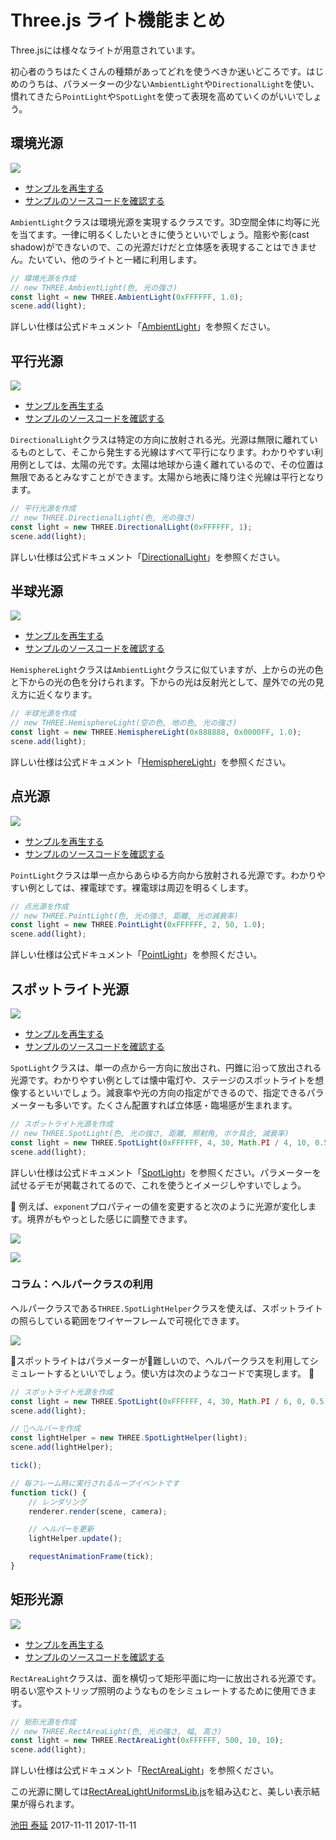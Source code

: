 # Three.js ライト機能まとめ

Three.jsには様々なライトが用意されています。

初心者のうちはたくさんの種類があってどれを使うべきか迷いどころです。はじめのうちは、パラメーターの少ない`AmbientLight`や`DirectionalLight`を使い、慣れてきたら`PointLight`や`SpotLight`を使って表現を高めていくのがいいでしょう。



## 環境光源


![](../imgs/light_ambient.png)

- [サンプルを再生する](https://ics-creative.github.io/tutorial-three/samples/light_ambient.html)
- [サンプルのソースコードを確認する](../samples/light_ambient.html)


`AmbientLight`クラスは環境光源を実現するクラスです。3D空間全体に均等に光を当てます。一律に明るくしたいときに使うといいでしょう。陰影や影(cast shadow)ができないので、この光源だけだと立体感を表現することはできません。たいてい、他のライトと一緒に利用します。



```js
// 環境光源を作成
// new THREE.AmbientLight(色, 光の強さ)
const light = new THREE.AmbientLight(0xFFFFFF, 1.0);
scene.add(light);
```

詳しい仕様は公式ドキュメント「[AmbientLight](https://threejs.org/docs/#api/lights/AmbientLight)」を参照ください。



## 平行光源

![](../imgs/light_directional.png)

- [サンプルを再生する](https://ics-creative.github.io/tutorial-three/samples/light_directional.html)
- [サンプルのソースコードを確認する](../samples/light_directional.html)


`DirectionalLight`クラスは特定の方向に放射される光。光源は無限に離れているものとして、そこから発生する光線はすべて平行になります。わかりやすい利用例としては、太陽の光です。太陽は地球から遠く離れているので、その位置は無限であるとみなすことができます。太陽から地表に降り注ぐ光線は平行となります。


```js
// 平行光源を作成
// new THREE.DirectionalLight(色, 光の強さ)
const light = new THREE.DirectionalLight(0xFFFFFF, 1);
scene.add(light);
```

詳しい仕様は公式ドキュメント「[DirectionalLight](https://threejs.org/docs/#api/lights/DirectionalLight)」を参照ください。



## 半球光源

![](../imgs/light_hemisphere.png)

- [サンプルを再生する](https://ics-creative.github.io/tutorial-three/samples/light_hemisphere.html)
- [サンプルのソースコードを確認する](../samples/light_hemisphere.html)


`HemisphereLight`クラスは`AmbientLight`クラスに似ていますが、上からの光の色と下からの光の色を分けられます。下からの光は反射光として、屋外での光の見え方に近くなります。

```js
// 半球光源を作成
// new THREE.HemisphereLight(空の色, 地の色, 光の強さ)
const light = new THREE.HemisphereLight(0x888888, 0x0000FF, 1.0);
scene.add(light);
```


詳しい仕様は公式ドキュメント「[HemisphereLight](https://threejs.org/docs/#api/lights/HemisphereLight)」を参照ください。



## 点光源


![](../imgs/light_point.png)

- [サンプルを再生する](https://ics-creative.github.io/tutorial-three/samples/light_point.html)
- [サンプルのソースコードを確認する](../samples/light_point.html)

`PointLight`クラスは単一点からあらゆる方向から放射される光源です。わかりやすい例としては、裸電球です。裸電球は周辺を明るくします。


```js
// 点光源を作成
// new THREE.PointLight(色, 光の強さ, 距離, 光の減衰率)
const light = new THREE.PointLight(0xFFFFFF, 2, 50, 1.0);
scene.add(light);
```

詳しい仕様は公式ドキュメント「[PointLight](https://threejs.org/docs/#api/lights/PointLight)」を参照ください。


## スポットライト光源

![](../imgs/light_spot.png)

- [サンプルを再生する](https://ics-creative.github.io/tutorial-three/samples/light_spot.html)
- [サンプルのソースコードを確認する](../samples/light_spot.html)

`SpotLight`クラスは、単一の点から一方向に放出され、円錐に沿って放出される光源です。わかりやすい例としては懐中電灯や、ステージのスポットライトを想像するといいでしょう。減衰率や光の方向の指定ができるので、指定できるパラメーターも多いです。たくさん配置すれば立体感・臨場感が生まれます。

```js
// スポットライト光源を作成
// new THREE.SpotLight(色, 光の強さ, 距離, 照射角, ボケ具合, 減衰率)
const light = new THREE.SpotLight(0xFFFFFF, 4, 30, Math.PI / 4, 10, 0.5);
scene.add(light);
```

詳しい仕様は公式ドキュメント「[SpotLight](https://threejs.org/docs/#api/lights/SpotLight)」を参照ください。パラメーターを試せるデモが掲載されてるので、これを使うとイメージしやすいでしょう。


例えば、`exponent`プロパティーの値を変更すると次のように光源が変化します。境界がもやっとした感じに調整できます。


![](../imgs/light_spot_exponent_0.png)


![](../imgs/light_spot_exponent_1.png)

### コラム：ヘルパークラスの利用



ヘルパークラスである`THREE.SpotLightHelper`クラスを使えば、スポットライトの照らしている範囲をワイヤーフレームで可視化できます。

![](../imgs/light_spot_helper.png)

スポットライトはパラメーターが難しいので、ヘルパークラスを利用してシミュレートするといいでしょう。使い方は次のようなコードで実現します。

```js
// スポットライト光源を作成
const light = new THREE.SpotLight(0xFFFFFF, 4, 30, Math.PI / 6, 0, 0.5);
scene.add(light);

// ヘルパーを作成
const lightHelper = new THREE.SpotLightHelper(light);
scene.add(lightHelper);

tick();

// 毎フレーム時に実行されるループイベントです
function tick() {
    // レンダリング
    renderer.render(scene, camera);

    // ヘルパーを更新
    lightHelper.update();

    requestAnimationFrame(tick);
}
```



## 矩形光源

![](../imgs/light_rectarea.png)

- [サンプルを再生する](https://ics-creative.github.io/tutorial-three/samples/light_rectarea.html)
- [サンプルのソースコードを確認する](../samples/light_rectarea.html)

`RectAreaLight`クラスは、面を横切って矩形平面に均一に放出される光源です。明るい窓やストリップ照明のようなものをシミュレートするために使用できます。

```js
// 矩形光源を作成
// new THREE.RectAreaLight(色, 光の強さ, 幅, 高さ)
const light = new THREE.RectAreaLight(0xFFFFFF, 500, 10, 10);
scene.add(light);
```

詳しい仕様は公式ドキュメント「[RectAreaLight](https://threejs.org/docs/#api/lights/RectAreaLight)」を参照ください。

この光源に関しては[RectAreaLightUniformsLib.js](https://threejs.org/examples/js/lights/RectAreaLightUniformsLib.js)を組み込むと、美しい表示結果が得られます。


<article-author>[池田 泰延](https://twitter.com/clockmaker)</article-author>
<article-date-published>2017-11-11</article-date-published>
<article-date-modified>2017-11-11</article-date-modified>
